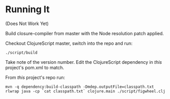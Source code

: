 # Running It

(Does Not Work Yet)

Build closure-compiler from master with the Node resolution patch applied. 

Checkout ClojureScript master, switch into the repo and run:

```
./script/build
```

Take note of the version number. Edit the ClojureScript dependency in *this*
project's pom.xml to match.

From *this* project's repo run:

```
mvn -q dependency:build-classpath -Dmdep.outputFile=classpath.txt
rlwrap java -cp `cat classpath.txt` clojure.main ./script/figwheel.clj
```